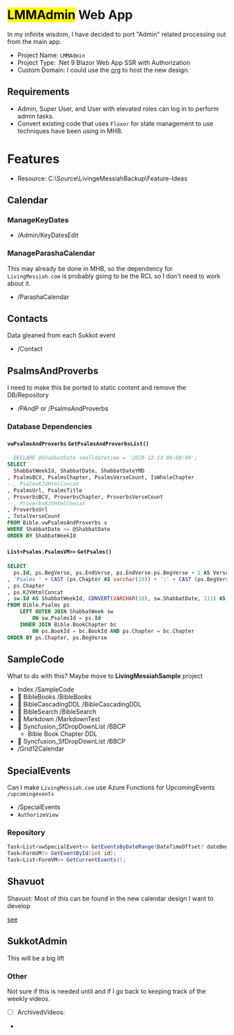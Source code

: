 ﻿# <mark>LMMAdmin</mark> Web App

In my infinite wisdom, I have decided to port "Admin" related processing out from the main app.

- Project Name: `LMMAdmin`
- Project Type: .Net 9 Blazor Web App SSR with Authorization
- Custom Domain: I could use the [org](https://livingmessiah.org/) to host the new design.

## Requirements
- Admin, Super User, and User with elevated roles can log in to perform admin tasks.
- Convert existing code that uses `Fluxor` for state management to use techniques have been using in MHB.

# Features
- Resource: C:\Source\LivingeMessiahBackup\Feature-Ideas

## Calendar

### ManageKeyDates 
- /Admin/KeyDatesEdit

### ManageParashaCalendar
This may already be done in MHB, so the dependency for `LivingMessiah.com` is probably going to be the RCL so I don't need to work about it.
- /ParashaCalendar

## Contacts
Data gleaned from each Sukkot event
- /Contact

## PsalmsAndProverbs
I need to make this be ported to static content and remove the DB/Repository

- /PAndP or /PsalmsAndProverbs

### Database Dependencies

#### `vwPsalmsAndProverbs` `GetPsalmsAndProverbsList()`
```sql
--DECLARE @ShabbatDate smalldatetime = '2020-12-13 00:00:00';  
SELECT 
  ShabbatWeekId, ShabbatDate, ShabbatDateYMD
, PsalmsBCV, PsalmsChapter, PsalmsVerseCount, IsWholeChapter
--, PsalmsKJVHtmlConcat
, PsalmsUrl, PsalmsTitle
, ProverbsBCV, ProverbsChapter, ProverbsVerseCount
--, ProverbsKJVHtmlConcat
, ProverbsUrl
, TotalVerseCount
FROM Bible.vwPsalmsAndProverbs v 
WHERE ShabbatDate >= @ShabbatDate
ORDER BY ShabbatWeekId
```


#### `List<Psalms.PsalmsVM>>` `GetPsalms()`
```sql
SELECT 
  ps.Id, ps.BegVerse, ps.EndVerse, ps.EndVerse-ps.BegVerse + 1 AS VerseCount, ps.IsWholeChapter
, 'Psalms ' + CAST (ps.Chapter AS varchar(10)) + ':' + CAST (ps.BegVerse AS varchar(10)) + '-' + CAST (ps.EndVerse AS varchar(10)) AS BCV
, ps.Chapter
, ps.KJVHtmlConcat
, sw.Id AS ShabbatWeekId, CONVERT(VARCHAR(10), sw.ShabbatDate, 111) AS ShabbatDateYMD
FROM Bible.Psalms ps
	LEFT OUTER JOIN ShabbatWeek sw
		ON sw.PsalmsId = ps.Id
	INNER JOIN Bible.BookChapter bc 
		ON ps.BookId = bc.BookId AND ps.Chapter = bc.Chapter
ORDER BY ps.Chapter, ps.BegVerse
```

## SampleCode
What to do with this?  Maybe move to **LivingMessiahSample** project

- Index /SampleCode
-  📁 BibleBooks /BibleBooks
-  📁 BibleCascadingDDL /BibleCascadingDDL
-  📁 BibleSearch /BibleSearch
-  📁 Markdown /MarkdownTest
-  📁 Syncfusion_SfDropDownList /BBCP 
    - Bible Book Chapter DDL
-  📁 Syncfusion_SfDropDownList /BBCP 
- /Grid12Calendar


## SpecialEvents
Can I make `LivingMessiah.com` use Azure Functions for UpcomingEvents `/upcomingevents`
- /SpecialEvents
- `AuthorizeView`


### Repository
```csharp
Task<List<vwSpecialEvent>> GetEventsByDateRange(DateTimeOffset? dateBegin, DateTimeOffset? dateEnd);
Task<FormVM?> GetEventById(int id);
Task<List<FormVM>> GetCurrentEvents();
```


## Shavuot
Shavuot: Most of this can be found in the new calendar design I want to develop

[see](C:\Source\LivingeMessiahBackup\Feature-Ideas\999-Calendar-based-on-Bootstrap-7-col-grid\999-Calendar-based-on-Bootstrap-7-col-grid.md)


## SukkotAdmin
This will be a big lift 

### Other
Not sure if this is needed until and if I go back to keeping track of the weekly videos.
- [ ] ArchivedVideos: 


- 
